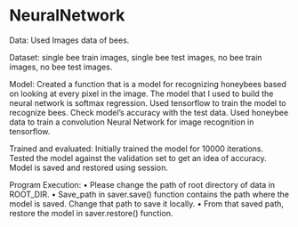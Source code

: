 # NeuralNetwork

Data: Used Images data of bees. 

Dataset: single bee train images, single bee test images, no bee train images, no bee test images.

Model:
Created a function that is a model for recognizing honeybees based on looking at every pixel in the image. The model that I used to build the neural network is softmax regression.
Used tensorflow to train the model to recognize bees. 
Check model’s accuracy with the test data.
Used honeybee data to train a convolution Neural Network for image recognition in tensorflow.

Trained and evaluated:
Initially trained the model for 10000 iterations. Tested the model against the validation set to get an idea of accuracy. 
Model is saved and restored using session.

Program Execution:
•	Please change the path of root directory of data in ROOT_DIR.
•	Save_path in saver.save() function contains the path where the model is saved. Change that path to save it locally.
•	From that saved path, restore the model in saver.restore() function.
